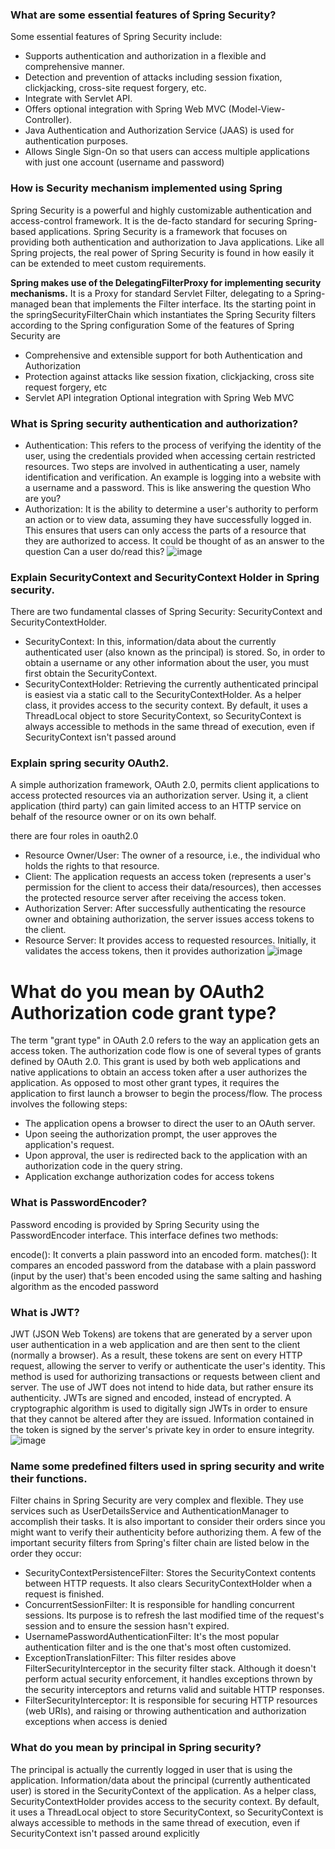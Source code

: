 ### What are some essential features of Spring Security?
Some essential features of Spring Security include: 

- Supports authentication and authorization in a flexible and comprehensive manner.
- Detection and prevention of attacks including session fixation, clickjacking, cross-site request forgery, etc.
- Integrate with Servlet API.
- Offers optional integration with Spring Web MVC (Model-View-Controller).
- Java Authentication and Authorization Service (JAAS) is used for authentication purposes.
- Allows Single Sign-On so that users can access multiple applications with just one account (username and password)

### How is Security mechanism implemented using Spring
Spring Security is a powerful and highly customizable authentication and access-control framework. It is the de-facto standard for securing Spring-based applications. Spring Security is a framework that focuses on providing both authentication and authorization to Java applications. Like all Spring projects, the real power of Spring Security is found in how easily it can be extended to meet custom requirements.

**Spring makes use of the DelegatingFilterProxy for implementing security mechanisms.** It is a Proxy for standard Servlet Filter, delegating to a Spring-managed bean that implements the Filter interface. Its the starting point in the springSecurityFilterChain which instantiates the Spring Security filters according to the Spring configuration
Some of the features of Spring Security are
 - Comprehensive and extensible support for both Authentication and Authorization
 - Protection against attacks like session fixation, clickjacking, cross site request forgery, etc
 - Servlet API integration Optional integration with Spring Web MVC

### What is Spring security authentication and authorization?
- Authentication: This refers to the process of verifying the identity of the user, using the credentials provided when accessing certain restricted resources. Two steps are involved in authenticating a user, namely identification and verification. An example is logging into a website with a username and a password. This is like answering the question Who are you?  
- Authorization: It is the ability to determine a user's authority to perform an action or to view data, assuming they have successfully logged in. This ensures that users can only access the parts of a resource that they are authorized to access. It could be thought of as an answer to the question Can a user do/read this?
![image](https://user-images.githubusercontent.com/100063114/158349355-6414d070-fd43-4641-bfac-439314b888c1.png)

### Explain SecurityContext and SecurityContext Holder in Spring security.
There are two fundamental classes of Spring Security: SecurityContext and SecurityContextHolder.  

- SecurityContext: In this, information/data about the currently authenticated user (also known as the principal) is stored. So, in order to obtain a username or any other information about the user, you must first obtain the SecurityContext.
- SecurityContextHolder: Retrieving the currently authenticated principal is easiest via a static call to the SecurityContextHolder. As a helper class, it provides access to the security context. By default, it uses a ThreadLocal object to store SecurityContext, so SecurityContext is always accessible to methods in the same thread of execution, even if SecurityContext isn't passed around

### Explain spring security OAuth2.
A simple authorization framework, OAuth 2.0, permits client applications to access protected resources via an authorization server. Using it, a client application (third party) can gain limited access to an HTTP service on behalf of the resource owner or on its own behalf. 

there are four roles in oauth2.0
- Resource Owner/User: The owner of a resource, i.e., the individual who holds the rights to that resource.
- Client: The application requests an access token (represents a user's permission for the client to access their data/resources), then accesses the protected resource server after receiving the access token.
- Authorization Server: After successfully authenticating the resource owner and obtaining authorization, the server issues access tokens to the client.
- Resource Server: It provides access to requested resources. Initially, it validates the access tokens, then it provides authorization
![image](https://user-images.githubusercontent.com/100063114/158349976-fcf2c425-8f61-4363-9610-97f3af126ba8.png)

# What do you mean by OAuth2 Authorization code grant type?
The term "grant type" in OAuth 2.0 refers to the way an application gets an access token. The authorization code flow is one of several types of grants defined by OAuth 2.0. This grant is used by both web applications and native applications to obtain an access token after a user authorizes the application. As opposed to most other grant types, it requires the application to first launch a browser to begin the process/flow. The process involves the following steps:  

- The application opens a browser to direct the user to an OAuth server.
- Upon seeing the authorization prompt, the user approves the application's request.
- Upon approval, the user is redirected back to the application with an authorization code in the query string.
- Application exchange authorization codes for access tokens

### What is PasswordEncoder?
Password encoding is provided by Spring Security using the PasswordEncoder interface. This interface defines two methods:  

encode(): It converts a plain password into an encoded form.
matches(): It compares an encoded password from the database with a plain password (input by the user) that's been encoded using the same salting and hashing algorithm as the encoded password

### What is JWT?
JWT (JSON Web Tokens) are tokens that are generated by a server upon user authentication in a web application and are then sent to the client (normally a browser). As a result, these tokens are sent on every HTTP request, allowing the server to verify or authenticate the user's identity. This method is used for authorizing transactions or requests between client and server. The use of JWT does not intend to hide data, but rather ensure its authenticity. JWTs are signed and encoded, instead of encrypted. A cryptographic algorithm is used to digitally sign JWTs in order to ensure that they cannot be altered after they are issued. Information contained in the token is signed by the server's private key in order to ensure integrity. 
![image](https://user-images.githubusercontent.com/100063114/158350645-e9925f0b-d01c-4636-b9f3-38ea52ce0f4e.png)

### Name some predefined filters used in spring security and write their functions.
Filter chains in Spring Security are very complex and flexible. They use services such as UserDetailsService and AuthenticationManager to accomplish their tasks. It is also important to consider their orders since you might want to verify their authenticity before authorizing them. A few of the important security filters from Spring's filter chain are listed below in the order they occur: 

- SecurityContextPersistenceFilter: Stores the SecurityContext contents between HTTP requests. It also clears SecurityContextHolder when a request is finished.
- ConcurrentSessionFilter: It is responsible for handling concurrent sessions. Its purpose is to refresh the last modified time of the request's session and to ensure the session hasn't expired.
- UsernamePasswordAuthenticationFilter: It's the most popular authentication filter and is the one that's most often customized.
- ExceptionTranslationFilter: This filter resides above FilterSecurityInterceptor in the security filter stack. Although it doesn't perform actual security enforcement, it handles exceptions thrown by the security interceptors and returns valid and suitable HTTP responses.
- FilterSecurityInterceptor: It is responsible for securing HTTP resources (web URIs), and raising or throwing authentication and authorization exceptions when access is denied

### What do you mean by principal in Spring security?
The principal is actually the currently logged in user that is using the application. Information/data about the principal (currently authenticated user) is stored in the SecurityContext of the application. As a helper class, SecurityContextHolder provides access to the security context. By default, it uses a ThreadLocal object to store SecurityContext, so SecurityContext is always accessible to methods in the same thread of execution, even if SecurityContext isn't passed around explicitly




